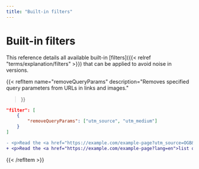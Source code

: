 ```yaml
---
title: "Built-in filters"
---
```


# Built-in filters

This reference details all available built-in [filters]({{< relref "terms/explanation/filters" >}}) that can be applied to avoid noise in versions.

{{< refItem
    name="removeQueryParams"
    description="Removes specified query parameters from URLs in links and images."
>}}

```json
"filter": [
    {
        "removeQueryParams": ["utm_source", "utm_medium"]
    }
]
```

```diff
- <p>Read the <a href="https://example.com/example-page?utm_source=OGB&utm_medium=website&lang=en">list of our affiliates</a>.</p>
+ <p>Read the <a href="https://example.com/example-page?lang=en">list of our affiliates</a>.</p>
```

{{< /refItem >}}
